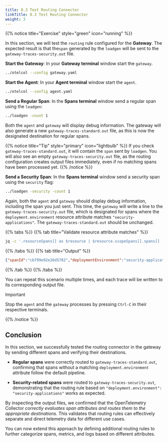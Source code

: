 ```yaml
---
title: 8.3 Test Routing Connector
linkTitle: 8.3 Test Routing Connector
weight: 3
---
```


{{% notice title="Exercise" style="green" icon="running" %}}

In this section, we will test the `routing` rule configured for the **Gateway**. The expected result is that the`span` generated by the `loadgen` will be sent to the `gateway-traces-security.out` file.

**Start the Gateway**: In your **Gateway terminal** window start the `gateway`.

```bash
../otelcol --config gateway.yaml
```

**Start the Agent**: In your **Agent terminal** window start the `agent`.

```bash
../otelcol --config agent.yaml
```

**Send a Regular Span**: In the **Spans terminal** window send a regular span using the `loadgen`:

```bash
../loadgen -count 1
```

Both the `agent` and `gateway` will display debug information. The gateway will also generate a new `gateway-traces-standard.out` file, as this is now the designated destination for regular spans.

{{% notice title="Tip" style="primary" icon="lightbulb" %}}
If you check `gateway-traces-standard.out`, it will contain the `span` sent by `loadgen`. You will also see an empty `gateway-traces-security.out` file, as the routing configuration creates output files immediately, even if no matching spans have been processed yet.
{{% /notice %}}

**Send a Security Span**: In the **Spans terminal** window send a security span using the `security` flag:

```bash
../loadgen -security -count 1
```

Again, both the `agent` and `gateway` should display debug information, including the span you just sent. This time, the `gateway` will write a line to the `gateway-traces-security.out` file, which is designated for spans where the `deployment.environment` resource attribute matches `"security-applications"`.
The `gateway-traces-standard.out` should be unchanged.

{{% tabs %}}
{{% tab title="Validate resource attribute matches" %}}

```bash
jq -c '.resourceSpans[] as $resource | $resource.scopeSpans[].spans[] | {spanId: .spanId, deploymentEnvironment: ($resource.resource.attributes[] | select(.key == "deployment.environment") | .value.stringValue)}' gateway-traces-security.out
```

{{% /tabs %}}
{{% tab title="Output" %}}

```json
{"spanId":"cb799e92e26d5782","deploymentEnvironment":"security-applications"}
```

{{% /tab %}}
{{% /tabs %}}

You can repeat this scenario multiple times, and each trace will be written to its corresponding output file.

> [!IMPORTANT]
> Stop the `agent` and the `gateway` processes by pressing `Ctrl-C` in their respective terminals.

{{% /notice %}}

## Conclusion

In this section, we successfully tested the routing connector in the gateway by sending different spans and verifying their destinations.

- **Regular spans** were correctly routed to `gateway-traces-standard.out`, confirming that spans without a matching `deployment.environment` attribute follow the default pipeline.

- **Security-related spans** were routed to `gateway-traces-security.out`, demonstrating that the routing rule based on `"deployment.environment": "security-applications"` works as expected.

By inspecting the output files, we confirmed that the OpenTelemetry Collector *correctly evaluates span attributes and routes them to the appropriate destinations*. This validates that routing rules can effectively separate and direct telemetry data for different use cases.

You can now extend this approach by defining additional routing rules to further categorize spans, metrics, and logs based on different attributes.

